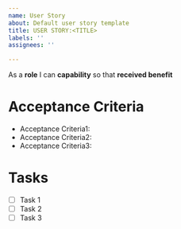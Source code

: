 ```yaml
---
name: User Story
about: Default user story template
title: USER STORY:<TITLE>
labels: ''
assignees: ''

---
```


As a **role** I can **capability** so that **received benefit**

# Acceptance Criteria
- Acceptance Criteria1:
- Acceptance Criteria2:
- Acceptance Criteria3:

# Tasks
- [ ] Task 1
- [ ] Task 2
- [ ] Task 3
